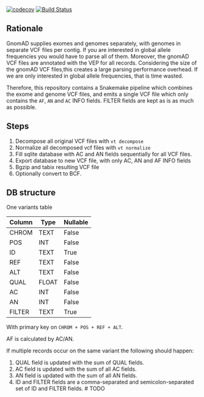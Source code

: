 [![codecov](https://codecov.io/gh/LUMC/gnomad-merge/branch/master/graph/badge.svg)](https://codecov.io/gh/LUMC/gnomad-merge) [![Build Status](https://travis-ci.org/LUMC/gnomad-merge.svg?branch=master)](https://travis-ci.org/LUMC/gnomad-merge)

## Rationale

GnomAD supplies exomes and genomes separately, with genomes in separate
VCF files per contig. If you are interested in global allele frequencies 
you would have to parse all of them. Moreover, the gnomAD VCF files are 
annotated with the VEP for all records. Considering the size of the gnomAD
VCF files,this creates a large parsing performance overhead. If we are only
interested in global allele frequencies, that is time wasted.

Therefore, this repository contains a Snakemake pipeline which combines
the exome and genome VCF files, and emits a single VCF file which only
contains the `AF`, `AN` and `AC` INFO fields. FILTER fields are kept
as is as much as possible.

## Steps

1. Decompose all original VCF files with `vt decompose`
2. Normalize all decomposed vcf files with `vt normalize`
3. Fill sqlite database with AC and AN fields sequentially for all VCF files.
4. Export database to new VCF file, with only AC, AN and AF INFO fields
5. Bgzip and tabix resulting VCF file
6. Optionally convert to BCF. 

## DB structure

One variants table

| Column | Type | Nullable |
| ------ | ---- | -------- |
| CHROM | TEXT | False |
| POS | INT | False | 
| ID | TEXT | True |
| REF | TEXT | False |
| ALT | TEXT | False | 
| QUAL | FLOAT | False | 
| AC | INT | False |
| AN | INT | False |
| FILTER | TEXT | True | 

With primary key on `CHROM + POS + REF + ALT`.

AF is calculated by AC/AN.

If multiple records occur on the same variant the following should happen:

1. QUAL field is updated with the sum of QUAL fields.
2. AC field is updated with the sum of all AC fields.
3. AN field is updated with the sum of all AN fields.
4. ID and FILTER fields are a comma-separated and semicolon-separated set of 
   ID and FILTER fields. # TODO